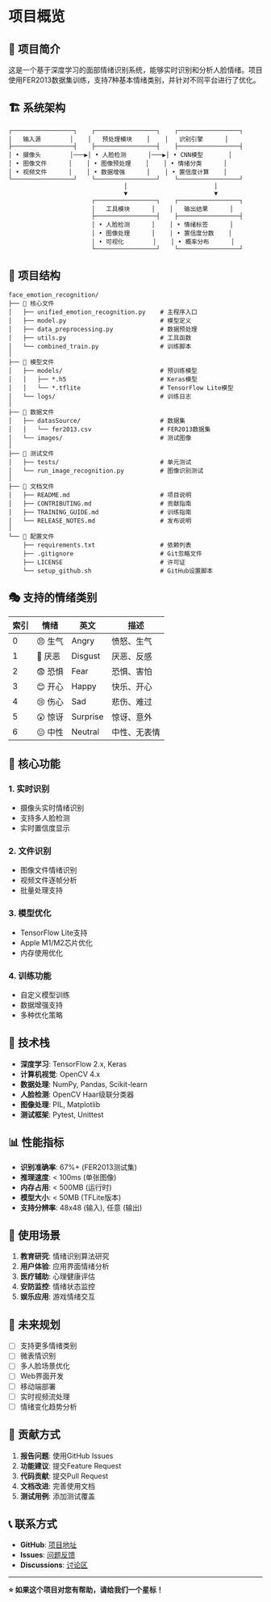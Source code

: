 # 项目概览

## 🎯 项目简介

这是一个基于深度学习的面部情绪识别系统，能够实时识别和分析人脸情绪。项目使用FER2013数据集训练，支持7种基本情绪类别，并针对不同平台进行了优化。

## 🏗️ 系统架构

```
┌─────────────────┐    ┌─────────────────┐    ┌─────────────────┐
│   输入源        │    │   预处理模块    │    │   识别引擎      │
├─────────────────┤    ├─────────────────┤    ├─────────────────┤
│ • 摄像头        │───▶│ • 人脸检测      │───▶│ • CNN模型       │
│ • 图像文件      │    │ • 图像预处理    │    │ • 情绪分类      │
│ • 视频文件      │    │ • 数据增强      │    │ • 置信度计算    │
└─────────────────┘    └─────────────────┘    └─────────────────┘
                                │                        │
                                ▼                        ▼
                       ┌─────────────────┐    ┌─────────────────┐
                       │   工具模块      │    │   输出结果      │
                       ├─────────────────┤    ├─────────────────┤
                       │ • 人脸检测      │    │ • 情绪标签      │
                       │ • 图像处理      │    │ • 置信度分数    │
                       │ • 可视化        │    │ • 概率分布      │
                       └─────────────────┘    └─────────────────┘
```

## 📁 项目结构

```
face_emotion_recognition/
├── 📄 核心文件
│   ├── unified_emotion_recognition.py    # 主程序入口
│   ├── model.py                          # 模型定义
│   ├── data_preprocessing.py             # 数据预处理
│   ├── utils.py                          # 工具函数
│   └── combined_train.py                 # 训练脚本
│
├── 📁 模型文件
│   ├── models/                           # 预训练模型
│   │   ├── *.h5                          # Keras模型
│   │   └── *.tflite                      # TensorFlow Lite模型
│   └── logs/                             # 训练日志
│
├── 📁 数据文件
│   ├── datasSource/                      # 数据集
│   │   └── fer2013.csv                   # FER2013数据集
│   └── images/                           # 测试图像
│
├── 📁 测试文件
│   ├── tests/                            # 单元测试
│   └── run_image_recognition.py          # 图像识别测试
│
├── 📁 文档文件
│   ├── README.md                         # 项目说明
│   ├── CONTRIBUTING.md                   # 贡献指南
│   ├── TRAINING_GUIDE.md                 # 训练指南
│   └── RELEASE_NOTES.md                  # 发布说明
│
└── 📁 配置文件
    ├── requirements.txt                  # 依赖列表
    ├── .gitignore                        # Git忽略文件
    ├── LICENSE                           # 许可证
    └── setup_github.sh                   # GitHub设置脚本
```

## 🎭 支持的情绪类别

| 索引 | 情绪 | 英文 | 描述 |
|------|------|------|------|
| 0 | 😠 生气 | Angry | 愤怒、生气 |
| 1 | 🤢 厌恶 | Disgust | 厌恶、反感 |
| 2 | 😨 恐惧 | Fear | 恐惧、害怕 |
| 3 | 😊 开心 | Happy | 快乐、开心 |
| 4 | 😢 伤心 | Sad | 悲伤、难过 |
| 5 | 😲 惊讶 | Surprise | 惊讶、意外 |
| 6 | 😐 中性 | Neutral | 中性、无表情 |

## 🚀 核心功能

### 1. 实时识别
- 摄像头实时情绪识别
- 支持多人脸检测
- 实时置信度显示

### 2. 文件识别
- 图像文件情绪识别
- 视频文件逐帧分析
- 批量处理支持

### 3. 模型优化
- TensorFlow Lite支持
- Apple M1/M2芯片优化
- 内存使用优化

### 4. 训练功能
- 自定义模型训练
- 数据增强支持
- 多种优化策略

## 🔧 技术栈

- **深度学习**: TensorFlow 2.x, Keras
- **计算机视觉**: OpenCV 4.x
- **数据处理**: NumPy, Pandas, Scikit-learn
- **人脸检测**: OpenCV Haar级联分类器
- **图像处理**: PIL, Matplotlib
- **测试框架**: Pytest, Unittest

## 📊 性能指标

- **识别准确率**: 67%+ (FER2013测试集)
- **推理速度**: < 100ms (单张图像)
- **内存占用**: < 500MB (运行时)
- **模型大小**: < 50MB (TFLite版本)
- **支持分辨率**: 48x48 (输入), 任意 (输出)

## 🎯 使用场景

1. **教育研究**: 情绪识别算法研究
2. **用户体验**: 应用界面情绪分析
3. **医疗辅助**: 心理健康评估
4. **安防监控**: 情绪状态监控
5. **娱乐应用**: 游戏情绪交互

## 🔮 未来规划

- [ ] 支持更多情绪类别
- [ ] 微表情识别
- [ ] 多人脸场景优化
- [ ] Web界面开发
- [ ] 移动端部署
- [ ] 实时视频流处理
- [ ] 情绪变化趋势分析

## 🤝 贡献方式

1. **报告问题**: 使用GitHub Issues
2. **功能建议**: 提交Feature Request
3. **代码贡献**: 提交Pull Request
4. **文档改进**: 完善使用文档
5. **测试用例**: 添加测试覆盖

## 📞 联系方式

- **GitHub**: [项目地址](https://github.com/yourusername/face_emotion_recognition)
- **Issues**: [问题反馈](https://github.com/yourusername/face_emotion_recognition/issues)
- **Discussions**: [讨论区](https://github.com/yourusername/face_emotion_recognition/discussions)

---

**⭐ 如果这个项目对您有帮助，请给我们一个星标！**
